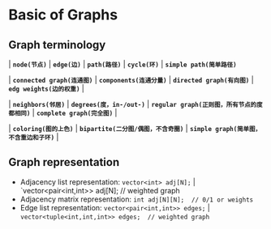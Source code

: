 # Basic of Graphs

## Graph terminology
| **`node(节点)`** | **`edge(边)`** | **`path(路径)`** | **`cycle(环)`** | **`simple path(简单路径)`**  

| **`connected graph(连通图)`** | **`components(连通分量)`** | **`directed graph(有向图)`** | **`edg weights(边的权重)`** |   

| **`neighbors(邻居)`** | **`degrees(度，in-/out-)`** | **`regular graph(正则图，所有节点的度都相同)`** | **`complete graph(完全图)`** |   

| **`coloring(图的上色)`** | **`bipartite(二分图/偶图，不含奇圈)`** | **`simple graph(简单图，不含重边和子环)`** |   

## Graph representation
* Adjacency list representation: `vector<int> adj[N];` | `vector<pair<int,int>> adj[N];  // weighted graph
* Adjacency matrix representation: `int adj[N][N];  // 0/1 or weights`
* Edge list representation: `vector<pair<int,int>> edges;` | `vector<tuple<int,int,int>> edges;  // weighted graph`
